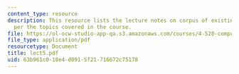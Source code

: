 ```yaml
---
content_type: resource
description: This resource lists the lecture notes on corpus of existing designs as
  per the topics covered in the course.
file: https://ol-ocw-studio-app-qa.s3.amazonaws.com/courses/4-520-computational-design-i-theory-and-applications-fall-2005/63b961c018e4d0915f21716672c75178_lect5.pdf
file_type: application/pdf
resourcetype: Document
title: lect5.pdf
uid: 63b961c0-18e4-d091-5f21-716672c75178
---
```

